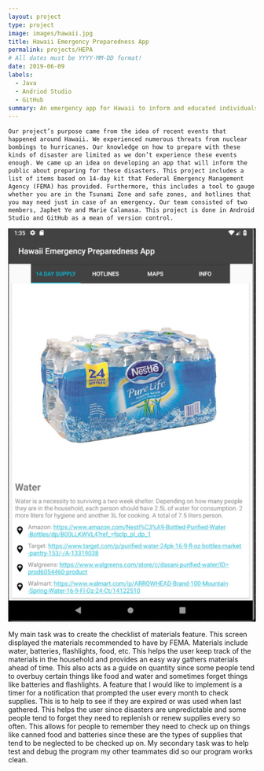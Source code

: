 ```yaml
---
layout: project
type: project
image: images/hawaii.jpg
title: Hawaii Emergency Preparedness App
permalink: projects/HEPA
# All dates must be YYYY-MM-DD format!
date: 2019-06-09
labels:
  - Java
  - Andriod Studio
  - GitHub
summary: An emergency app for Hawaii to inform and educated individuals when disaster occurs.
---
```


	Our project’s purpose came from the idea of recent events that happened around Hawaii. We experienced numerous threats from nuclear bombings to hurricanes. Our knowledge on how to prepare with these kinds of disaster are limited as we don’t experience these events enough. We came up an idea on developing an app that will inform the public about preparing for these disasters. This project includes a list of items based on 14-day kit that Federal Emergency Management Agency (FEMA) has provided. Furthermore, this includes a tool to gauge whether you are in the Tsunami Zone and safe zones, and hotlines that you may need just in case of an emergency. Our team consisted of two members, Japhet Ye and Marie Calamasa. This project is done in Android Studio and GitHub as a mean of version control.
	
<img class="ui medium left floated squared image" src="../images/HEPA.png">

My main task was to create the checklist of materials feature. This screen displayed the materials recommended to have by FEMA. Materials include water, batteries, flashlights, food, etc. This helps the user keep track of the materials in the household and provides an easy way gathers materials ahead of time. This also acts as a guide on quantity since some people tend to overbuy certain things like food and water and sometimes forget things like batteries and flashlights. A feature that I would like to implement is a timer for a notification that prompted the user every month to check supplies. This is to help to see if they are expired or was used when last gathered. This helps the user since disasters are unpredictable and some people tend to forget they need to replenish or renew supplies every so often. This allows for people to remember they need to check up on things like canned food and batteries since these are the types of supplies that tend to be neglected to be checked up on. My secondary task was to help test and debug the program my other teammates did so our program works clean.
